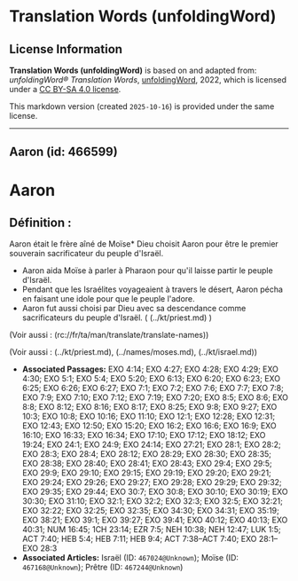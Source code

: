# Translation Words (unfoldingWord)

## License Information

**Translation Words (unfoldingWord)** is based on and adapted from: _unfoldingWord® Translation Words_, [unfoldingWord](https://unfoldingword.org/utw), 2022, which is licensed under a [CC BY-SA 4.0 license](https://creativecommons.org/licenses/by-sa/4.0/legalcode.en).

This markdown version (created `2025-10-16`) is provided under the same license.



--------------------------------

## Aaron (id: 466599)

Aaron
=====

Définition :
------------

Aaron était le frère aîné de Moïse\* Dieu choisit Aaron pour être le premier souverain sacrificateur du peuple d'Israël.

* Aaron aida Moïse à parler à Pharaon pour qu'il laisse partir le peuple d'Israël.
* Pendant que les Israélites voyageaient à travers le désert, Aaron pécha en faisant une idole pour que le peuple l'adore.
* Aaron fut aussi choisi par Dieu avec sa descendance comme sacrificateurs du peuple d'Israël. ( (../kt/priest.md) )

(Voir aussi : (rc://fr/ta/man/translate/translate\-names))

(Voir aussi : (../kt/priest.md), (../names/moses.md), (../kt/israel.md))

* **Associated Passages:** EXO 4:14; EXO 4:27; EXO 4:28; EXO 4:29; EXO 4:30; EXO 5:1; EXO 5:4; EXO 5:20; EXO 6:13; EXO 6:20; EXO 6:23; EXO 6:25; EXO 6:26; EXO 6:27; EXO 7:1; EXO 7:2; EXO 7:6; EXO 7:7; EXO 7:8; EXO 7:9; EXO 7:10; EXO 7:12; EXO 7:19; EXO 7:20; EXO 8:5; EXO 8:6; EXO 8:8; EXO 8:12; EXO 8:16; EXO 8:17; EXO 8:25; EXO 9:8; EXO 9:27; EXO 10:3; EXO 10:8; EXO 10:16; EXO 11:10; EXO 12:1; EXO 12:28; EXO 12:31; EXO 12:43; EXO 12:50; EXO 15:20; EXO 16:2; EXO 16:6; EXO 16:9; EXO 16:10; EXO 16:33; EXO 16:34; EXO 17:10; EXO 17:12; EXO 18:12; EXO 19:24; EXO 24:1; EXO 24:9; EXO 24:14; EXO 27:21; EXO 28:1; EXO 28:2; EXO 28:3; EXO 28:4; EXO 28:12; EXO 28:29; EXO 28:30; EXO 28:35; EXO 28:38; EXO 28:40; EXO 28:41; EXO 28:43; EXO 29:4; EXO 29:5; EXO 29:9; EXO 29:10; EXO 29:15; EXO 29:19; EXO 29:20; EXO 29:21; EXO 29:24; EXO 29:26; EXO 29:27; EXO 29:28; EXO 29:29; EXO 29:32; EXO 29:35; EXO 29:44; EXO 30:7; EXO 30:8; EXO 30:10; EXO 30:19; EXO 30:30; EXO 31:10; EXO 32:1; EXO 32:2; EXO 32:3; EXO 32:5; EXO 32:21; EXO 32:22; EXO 32:25; EXO 32:35; EXO 34:30; EXO 34:31; EXO 35:19; EXO 38:21; EXO 39:1; EXO 39:27; EXO 39:41; EXO 40:12; EXO 40:13; EXO 40:31; NUM 16:45; 1CH 23:14; EZR 7:5; NEH 10:38; NEH 12:47; LUK 1:5; ACT 7:40; HEB 5:4; HEB 7:11; HEB 9:4; ACT 7:38–ACT 7:40; EXO 28:1–EXO 28:3
* **Associated Articles:** Israël (ID: `467024@Unknown`); Moïse (ID: `467168@Unknown`); Prêtre (ID: `467244@Unknown`)

